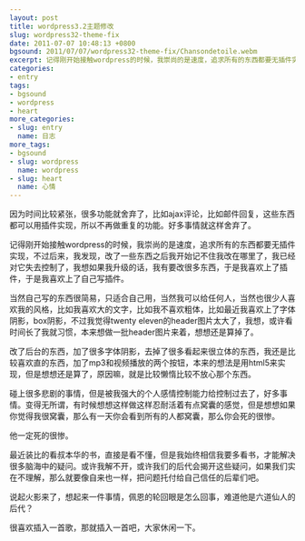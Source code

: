 ```yaml
---
layout: post
title: wordpress3.2主题修改
slug: wordpress32-theme-fix
date: 2011-07-07 10:48:13 +0800
bgsound: 2011/07/07/wordpress32-theme-fix/Chansondetoile.webm
excerpt: 记得刚开始接触wordpress的时候，我崇尚的是速度，追求所有的东西都要无插件实现，不过后来，我发现，改了一些东西之后我开始记不住我改在哪里了，我已经对它失去控制了，我想如果我升级的话，我有要改很多东西，于是我喜欢上了插件，于是我喜欢上了自己写插件。
categories:
- entry
tags:
- bgsound
- wordpress
- heart
more_categories:
- slug: entry
  name: 日志
more_tags:
- bgsound
- slug: wordpress
  name: wordpress
- slug: heart
  name: 心情
---
```


因为时间比较紧张，很多功能就舍弃了，比如ajax评论，比如邮件回复，这些东西都可以用插件实现，所以不再做重复的功能。好多事情就这样舍弃了。

记得刚开始接触wordpress的时候，我崇尚的是速度，追求所有的东西都要无插件实现，不过后来，我发现，改了一些东西之后我开始记不住我改在哪里了，我已经对它失去控制了，我想如果我升级的话，我有要改很多东西，于是我喜欢上了插件，于是我喜欢上了自己写插件。

当然自己写的东西很简易，只适合自己用，当然我可以给任何人，当然也很少人喜欢我的风格，比如我喜欢大的文字，比如我不喜欢粗体，比如最近我喜欢上了字体阴影，box阴影，不过我觉得twenty eleven的header图片太大了，我想，或许看时间长了我就习惯，本来想做一批header图片来着，想想还是算掉了。

改了后台的东西，加了很多字体阴影，去掉了很多看起来很立体的东西，我还是比较喜欢直的东西，加了mp3和视频播放的两个按钮，本来的想法是用html5来实现，但是想想还是算了，原因嘛，就是比较懒惰比较不放心那个东西。

碰上很多悲剧的事情，但是被我强大的个人感情控制能力给控制过去了，好多事情。变得无所谓，有时候想想这样做这样忍耐活着有点窝囊的感觉，但是想想如果你觉得我很窝囊，那么有一天你会看到所有的人都窝囊，那么你会死的很惨。

他一定死的很惨。

最近装比的看叔本华的书，直接是看不懂，但是我始终相信我要多看书，才能解决很多脑海中的疑问。或许我解不开，或许我们的后代会揭开这些疑问，如果我们实在不理解，那么就要像自来也一样，把问题托付给自己信任的后辈们吧。

说起火影来了，想起来一件事情，佩恩的轮回眼是怎么回事，难道他是六道仙人的后代？

很喜欢插入一首歌，那就插入一首吧，大家休闲一下。

